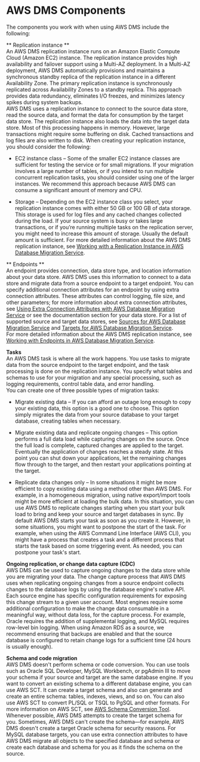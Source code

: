 # AWS DMS Components<a name="CHAP_Introduction.Components"></a>

The components you work with when using AWS DMS include the following:

** Replication instance **  
An AWS DMS replication instance runs on an Amazon Elastic Compute Cloud \(Amazon EC2\) instance\. The replication instance provides high availability and failover support using a Multi\-AZ deployment\. In a Multi\-AZ deployment, AWS DMS automatically provisions and maintains a synchronous standby replica of the replication instance in a different Availability Zone\. The primary replication instance is synchronously replicated across Availability Zones to a standby replica\. This approach provides data redundancy, eliminates I/O freezes, and minimizes latency spikes during system backups\.  
AWS DMS uses a replication instance to connect to the source data store, read the source data, and format the data for consumption by the target data store\. The replication instance also loads the data into the target data store\. Most of this processing happens in memory\. However, large transactions might require some buffering on disk\. Cached transactions and log files are also written to disk\. When creating your replication instance, you should consider the following:   

+ EC2 instance class – Some of the smaller EC2 instance classes are sufficient for testing the service or for small migrations\. If your migration involves a large number of tables, or if you intend to run multiple concurrent replication tasks, you should consider using one of the larger instances\. We recommend this approach because AWS DMS can consume a significant amount of memory and CPU\. 

+ Storage – Depending on the EC2 instance class you select, your replication instance comes with either 50 GB or 100 GB of data storage\. This storage is used for log files and any cached changes collected during the load\. If your source system is busy or takes large transactions, or if you’re running multiple tasks on the replication server, you might need to increase this amount of storage\. Usually the default amount is sufficient\. 
For more detailed information about the AWS DMS replication instance, see [Working with a Replication Instance in AWS Database Migration Service](CHAP_ReplicationInstance.md)\.

** Endpoints **  
An endpoint provides connection, data store type, and location information about your data store\. AWS DMS uses this information to connect to a data store and migrate data from a source endpoint to a target endpoint\. You can specify additional connection attributes for an endpoint by using extra connection attributes\. These attributes can control logging, file size, and other parameters; for more information about extra connection attributes, see [Using Extra Connection Attributes with AWS Database Migration Service](CHAP_Introduction.ConnectionAttributes.md) or see the documentation section for your data store\. For a list of supported source and target data stores, see [Sources for AWS Database Migration Service](CHAP_Introduction.Sources.md) and [Targets for AWS Database Migration Service](CHAP_Introduction.Targets.md)\.  
For more detailed information about the AWS DMS replication instance, see [Working with Endpoints in AWS Database Migration Service](CHAP_Endpoints.md)\.

**Tasks**  
An AWS DMS task is where all the work happens\. You use tasks to migrate data from the source endpoint to the target endpoint, and the task processing is done on the replication instance\. You specify what tables and schemas to use for your migration and any special processing, such as logging requirements, control table data, and error handling\.  
You can create one of three possible types of migration tasks:  

+  Migrate existing data – If you can afford an outage long enough to copy your existing data, this option is a good one to choose\. This option simply migrates the data from your source database to your target database, creating tables when necessary\. 

+  Migrate existing data and replicate ongoing changes – This option performs a full data load while capturing changes on the source\. Once the full load is complete, captured changes are applied to the target\. Eventually the application of changes reaches a steady state\. At this point you can shut down your applications, let the remaining changes flow through to the target, and then restart your applications pointing at the target\. 

+  Replicate data changes only – In some situations it might be more efficient to copy existing data using a method other than AWS DMS\. For example, in a homogeneous migration, using native export/import tools might be more efficient at loading the bulk data\. In this situation, you can use AWS DMS to replicate changes starting when you start your bulk load to bring and keep your source and target databases in sync\. 
 By default AWS DMS starts your task as soon as you create it\. However, in some situations, you might want to postpone the start of the task\. For example, when using the AWS Command Line Interface \(AWS CLI\), you might have a process that creates a task and a different process that starts the task based on some triggering event\. As needed, you can postpone your task's start\.

**Ongoing replication, or change data capture \(CDC\)**  
AWS DMS can be used to capture ongoing changes to the data store while you are migrating your data\. The change capture process that AWS DMS uses when replicating ongoing changes from a source endpoint collects changes to the database logs by using the database engine's native API\.   
Each source engine has specific configuration requirements for exposing this change stream to a given user account\. Most engines require some additional configuration to make the change data consumable in a meaningful way, without data loss, for the capture process\. For example, Oracle requires the addition of supplemental logging, and MySQL requires row\-level bin logging\. When using Amazon RDS as a source, we recommend ensuring that backups are enabled and that the source database is configured to retain change logs for a sufficient time \(24 hours is usually enough\)\. 

**Schema and code migration**  
AWS DMS doesn't perform schema or code conversion\. You can use tools such as Oracle SQL Developer, MySQL Workbench, or pgAdmin III to move your schema if your source and target are the same database engine\. If you want to convert an existing schema to a different database engine, you can use AWS SCT\. It can create a target schema and also can generate and create an entire schema: tables, indexes, views, and so on\. You can also use AWS SCT to convert PL/SQL or TSQL to PgSQL and other formats\. For more information on AWS SCT, see [ AWS Schema Conversion Tool](http://docs.aws.amazon.com/SchemaConversionTool/latest/userguide/CHAP_SchemaConversionTool.Installing.html)\.  
Whenever possible, AWS DMS attempts to create the target schema for you\. Sometimes, AWS DMS can't create the schema—for example, AWS DMS doesn't create a target Oracle schema for security reasons\. For MySQL database targets, you can use extra connection attributes to have AWS DMS migrate all objects to the specified database and schema or create each database and schema for you as it finds the schema on the source\. 
